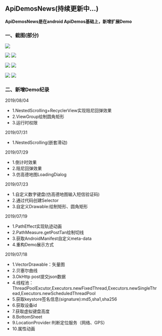 ## ApiDemosNews(持续更新中...)

**ApiDemosNews是在android ApiDemos基础上，新增扩展Demo**



### 一、截图(部分)


![](/screenshot/7.gif)

![](/screenshot/1.gif)  ![](/screenshot/5.gif)


![](/screenshot/2.gif)  ![](/screenshot/3.gif)

![](/screenshot/4.gif)  ![](/screenshot/6.gif)




### 二、新增Demo纪录

2019/08/04

* 1.NestedScrolling+RecyclerView实现阻尼回弹效果
* 2.ViewGroup绘制圆角矩形
* 3.运行时权限


2019/07/31

* 1.NestedScrolling(嵌套滑动)

2019/07/29

* 1.倒计时效果
* 2.阻尼回弹效果
* 3.仿高德地图LoadingDialog


2019/07/23

* 1.自定义数字键盘(仿高德地图输入短信验证码)
* 2.通过代码创建Selector
* 3.自定义Drawable:绘制矩形、圆角矩形

2019/07/19

* 1.PathEffect实现轨迹动画
* 2.PathMeasure.getPostTan绘制切线
* 3.获取AndroidManifest自定义meta-data
* 4.重构Demo展示方式

2019/07/18

* 1.VectorDrawable：矢量图
* 2.贝塞尔曲线
* 3.OkHttp post提交json数据
* 4.线程池：ThreadPoolExcutor,Executors.newFixedThread,Executors.newSingleThread,Executors.newScheduledThreadPool
* 5.获取keystore签名信息(signature):md5,sha1,sha256
* 6.获取设备id
* 7.获取虚拟键盘高度
* 8.BottomSheet
* 9.LocationProvider:判断定位服务（网络、GPS）
* 10.属性动画


